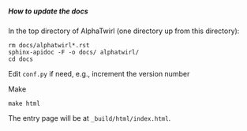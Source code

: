 
##### How to update the docs

In the top directory of AlphaTwirl (one directory up from this directory):

    rm docs/alphatwirl*.rst
    sphinx-apidoc -F -o docs/ alphatwirl/
    cd docs

Edit `conf.py` if need, e.g., increment the version number

Make

    make html

The entry page will be at `_build/html/index.html`.
